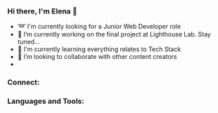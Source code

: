 
### Hi there, I'm Elena 👋

- ➿ I'm currently looking for a Junior Web Developer role 
- 🔭 I’m currently working on the final project at Lighthouse Lab. Stay tuned...
- 🌱 I'm currently learning everything relates to Tech Stack
- 👯 I’m looking to collaborate with other content creators 
- 
### Connect: 

[Instagram- instagram]: (https://www.instagram.com/elenacherpakova/?hl=en)
[linkedin]: (www.linkedin.com/in/elena-cherpakova)
[email]: (elena.cherpakova@gmail.com)

### Languages and Tools:



